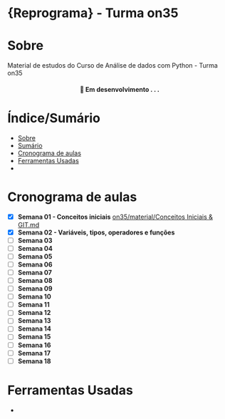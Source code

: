 
# {Reprograma} - Turma on35


# Sobre 

Material de estudos do Curso de Análise de dados com Python - Turma on35

<h4 align="center"> 
	🚧  Em desenvolvimento . . .
</h4>

# Índice/Sumário

* [Sobre](#sobre)
* [Sumário](#índice/sumário)
* [Cronograma de aulas](#cronograma-de-aulas)
* [Ferramentas Usadas](#ferramentas-usadas)
* 

# Cronograma de aulas 

- [x] **Semana 01 - Conceitos iniciais** [on35/material/Conceitos Iniciais & GIT.md](https://github.com/palomaavena/reprograma/blob/main/on35/material/S01_Conceitos%20Iniciais%20%26%20GIT.md)
- [x] **Semana 02 - Variáveis, tipos, operadores e funções**
- [ ] **Semana 03**
- [ ] **Semana 04**
- [ ] **Semana 05**
- [ ] **Semana 06**
- [ ] **Semana 07**
- [ ] **Semana 08**
- [ ] **Semana 09**
- [ ] **Semana 10**
- [ ] **Semana 11**
- [ ] **Semana 12**
- [ ] **Semana 13**
- [ ] **Semana 14**
- [ ] **Semana 15**
- [ ] **Semana 16**
- [ ] **Semana 17**
- [ ] **Semana 18**

# Ferramentas Usadas

- 


